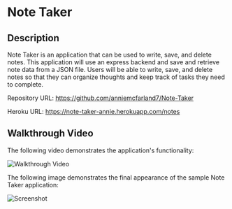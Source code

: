 # Note Taker

## Description 

Note Taker is an application that can be used to write, save, and delete notes. This application will use an express backend and save and retrieve note data from a JSON file.
Users will be able to write, save, and delete notes so that they can organize thoughts and keep track of tasks they need to complete.

Repository URL: https://github.com/anniemcfarland7/Note-Taker

Heroku URL: https://note-taker-annie.herokuapp.com/notes

## Walkthrough Video

The following video demonstrates the application's functionality:

![Walkthrough Video](./assets/video.gif)

The following image demonstrates the final appearance of the sample Note Taker application:

![Screenshot](./assets/screenshot.png)
